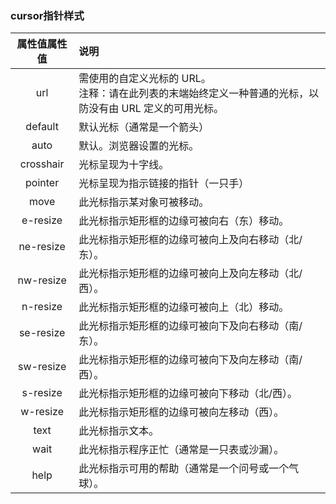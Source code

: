 ### cursor指针样式  
|属性值属性值 | 说明 |
|:--:|:--|
|url	 |  需使用的自定义光标的 URL。 <br/>注释：请在此列表的末端始终定义一种普通的光标，以防没有由 URL 定义的可用光标。|
|default	|默认光标（通常是一个箭头）|
|auto	|默认。浏览器设置的光标。|
|crosshair	|光标呈现为十字线。|
|pointer	|光标呈现为指示链接的指针（一只手）|
|move	|此光标指示某对象可被移动。|
|e-resize	|此光标指示矩形框的边缘可被向右（东）移动。|
|ne-resize	|此光标指示矩形框的边缘可被向上及向右移动（北/东）。|
|nw-resize	|此光标指示矩形框的边缘可被向上及向左移动（北/西）。|
|n-resize	|此光标指示矩形框的边缘可被向上（北）移动。|
|se-resize	|此光标指示矩形框的边缘可被向下及向右移动（南/东）。|
|sw-resize	|此光标指示矩形框的边缘可被向下及向左移动（南/西）。|
|s-resize	|此光标指示矩形框的边缘可被向下移动（北/西）。|
|w-resize	|此光标指示矩形框的边缘可被向左移动（西）。|
|text	|此光标指示文本。|
|wait	|此光标指示程序正忙（通常是一只表或沙漏）。|
|help	|此光标指示可用的帮助（通常是一个问号或一个气球）。|
